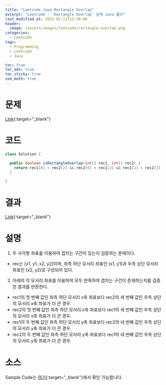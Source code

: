 ```yaml
---
title: "Leetcode Java Rectangle Overlap"
excerpt: "Leetcode - 'Rectangle Overlap' 문제 Java 풀이"
last_modified_at: 2023-02-11T12:30:00
header:
  image: /assets/images/leetcode/rectangle-overlap.png
categories:
  - Leetcode
tags:
  - Programming
  - Leetcode
  - Java

toc: true
toc_ads: true
toc_sticky: true
use_math: true
---
```

# 문제
[Link](https://leetcode.com/problems/rectangle-overlap){:target="_blank"}

# 코드
```java
class Solution {

  public boolean isRectangleOverlap(int[] rec1, int[] rec2) {
    return rec1[0] < rec2[2] && rec2[0] < rec1[2] && rec1[1] < rec2[3] && rec2[1] < rec1[3];
  }

}
```

# 결과
[Link](https://leetcode.com/problems/image-overlap/submissions/895688314/){:target="_blank"}

# 설명
1. 두 사각형 좌표를 이용하여 겹치는 구간이 있는지 검증하는 문제이다.
- rec는 [x1, y1, x2, y2]이며, 좌측 하단 모서리 좌표인 (x1, y1)과 우측 상단 모서리 좌표인 (x2, y2)로 구성되어 있다.

2. 아래의 각 모서리 좌표를 이용하여 모두 만족하여 겹치는 구간이 존재하는지를 검증한 결과를 반환한다.
- rec1의 첫 번째 값인 좌측 하단 모서리 x축 좌표보다 rec2의 세 번째 값인 우측 상단의 모서리 x축 좌표가 더 큰 경우.
- rec2의 첫 번째 값인 좌측 하단 모서리 x축 좌표보다 rec1의 세 번째 값인 우측 상단의 모서리 x축 좌표가 더 큰 경우.
- rec1의 두 번째 값인 좌측 하단 모서리 y축 좌표보다 rec2의 네 번째 값인 우측 상단의 모서리 y축 좌표가 더 큰 경우.
- rec2의 두 번째 값인 좌측 하단 모서리 y축 좌표보다 rec1의 네 번째 값인 우측 상단의 모서리 y축 좌표가 더 큰 경우.

# 소스
Sample Code는 [여기](https://github.com/GracefulSoul/leetcode/blob/master/src/main/java/gracefulsoul/problems/RectangleOverlap.java){:target="_blank"}에서 확인 가능합니다.